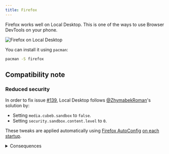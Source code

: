 ```yaml
---
title: Firefox
---
```


Firefox works well on Local Desktop. This is one of the ways to use Browser DevTools on your phone.

![Firefox on Local Desktop](/img/firefox.webp)

You can install it using `pacman`:

```bash
pacman -S firefox
```

## Compatibility note

### Reduced security

In order to fix issue [#139](https://github.com/termux/proot/issues/139), Local Desktop follows [@ZhymabekRoman](https://github.com/termux/proot/issues/139#issuecomment-751988264)'s solution by:

- Setting `media.cubeb.sandbox` to `false`.
- Setting `security.sandbox.content.level` to `0`.

These tweaks are applied automatically using [Firefox AutoConfig](https://support.mozilla.org/en-US/kb/customizing-firefox-using-autoconfig) [on each startup](https://github.com/local-desktop/local-desktop/commit/e4781875f767cb311452a254f329ba2e1566f885).

<details>
<summary>Consequences</summary>

**Note**: The content below is AI-generated, but the sources are taken from Mozilla documentation, GitHub issues, and community discussions.

Setting `media.cubeb.sandbox` to `false` and `security.sandbox.content.level` to `0` disables key sandboxing mechanisms in Firefox, which are designed to protect the system from malicious content. These changes have the following consequences:

- **Increased Vulnerability to Exploits**:

  - Disabling `security.sandbox.content.level` removes restrictions on web content, allowing malicious websites to exploit vulnerabilities in Firefox's rendering engine or JavaScript engine to execute arbitrary code on the host system.
  - Setting `media.cubeb.sandbox` to `false` removes sandboxing for audio processing, potentially allowing malicious code to access system resources through audio-related vulnerabilities.

- **Exposure to Malicious Websites**:

  - Without content sandboxing, web content can more easily access system resources, increasing the risk of attacks from untrusted or compromised websites.

- **Reduced Isolation**:

  - Sandboxing isolates web content and audio processes from the host system. Disabling these sandboxes weakens this isolation, increasing the overall attack surface.

- **Potential for Privilege Escalation**:

  - The lack of audio sandboxing could enable privilege escalation, where malicious processes gain unauthorized access to system-level components.

</details>
